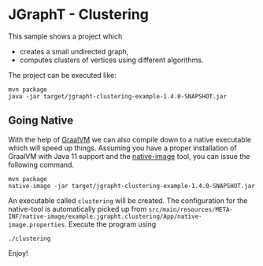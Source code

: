 
# JGraphT - Clustering

This sample shows a project which 

 * creates a small undirected graph,
 * computes clusters of vertices using different algorithms.

The project can be executed like: 

```
mvn package
java -jar target/jgrapht-clustering-example-1.4.0-SNAPSHOT.jar
```

## Going Native 

With the help of [GraalVM](https://www.graalvm.org/) we can also 
compile down to a native executable which will speed up things. Assuming you have a proper installation 
of GraalVM with Java 11 support and the [native-image](https://www.graalvm.org/docs/reference-manual/native-image) tool, you can issue the following command.

```
mvn package
native-image -jar target/jgrapht-clustering-example-1.4.0-SNAPSHOT.jar
```

An executable called `clustering` will be created. The configuration for the native-tool is automatically 
picked up from `src/main/resources/META-INF/native-image/example.jgrapht.clustering/App/native-image.properties`. Execute the program using 

```
./clustering
```


Enjoy!
